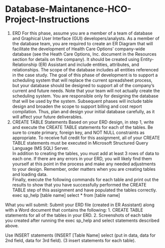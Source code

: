 # Database-Maintanence-HCO-Project-Instructions

1.  ERD
For this phase, assume you are a member of a team of database and Graphical User Interface (GUI) developers/analysts. As a member of the database team, you are required to create an ER Diagram that will facilitate the development of Health Care Options’ company-wide database (see the Heath Care Options, Inc. document in the Resources section for details on the company). It should be created using Entity-Relationship (ER) Assistant and include entities, attributes, and relationships.
The scope of the database includes all entities referenced in the case study.  The goal of this phase of development is to support a scheduling system that will replace the current spreadsheet process, but your database should be designed to support all of the company’s current and future needs.   Note that your team will not actually create the scheduling system.  You are responsible only for designing the database that will be used by the system.  Subsequent phases will include table design and broaden the scope to support billing and cost report compilation.  Thus, plan and design your initial database carefully, as it will affect your future deliverables.
2.  CREATE TABLE Statements
Based on your ERD design, in step 1, write and execute the CREATE TABLE statements for each of the tables.  Be sure to create primary, foreign key, and NOT NULL constraints as appropriate.
To receive full credit for this assignment, all of your CREATE TABLE statements must be executed in Microsoft Structured Query Language (MS SQL) Server.  
In addition to creating the tables, you must add at least 3 rows of data to each one.  If there are any errors in your ERD, you will likely find them yourself at this point in the process and make any needed adjustments to your design.  Remember, order matters when you are creating tables and loading data.  
Finally, execute the following commands for each table and print out the results to show that you have successfully performed the CREATE TABLE step of this assignment and have populated the tables correctly.
exec  sp_help [table name]
select * from [table name]

What you will submit:
Submit your ERD file (created in ER Assistant) along with a Word document that contains the following:
	1. CREATE TABLE statements for all of the tables in your ERD.
	2. Screenshots of each table you created after running the exec sp_help and select statements described above.

Use INSERT statements
(INSERT [Table Name] select (put in data, data for 2nd field, data for 3rd field).  (3 insert statements for each table).  

